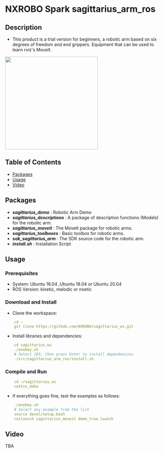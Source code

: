 # NXROBO Spark sagittarius_arm_ros


## Description
- This product is a trial version for beginners, a robotic arm based on six degrees of freedom and end grippers. 
Equipment that can be used to learn rviz's MoveIt.

<img src="https://raw.githubusercontent.com/NXROBO/sagittarius_ws/master/src/sagittarius_arm_ros/sdk_sagittarius_arm/picture/nxrobo_sagittarius.png" width="300" >

## Table of Contents

* [Packages](#Packages)
* [Usage](#Usage)
* [Video](#Video)

## Packages

* ***sagittarius_demo*** : Robotic Arm Demo
* ***sagittarius_descriptions*** : A package of description functions (Models) for the robotic arm.
* ***sagittarius_moveit*** : The MoveIt package for robotic arms.
* ***sagittarius_toolboxes*** : Basic toolbox for robotic arms.
* ***sak_sagittarius_arm*** : The SDK source code for the robotic arm.
* ***install.sh*** : Installation Script
## Usage

### Prerequisites

* System:	Ubuntu 16.04 ,Ubuntu 18.04 or Ubuntu 20.04
* ROS Version:	kinetic, melodic or noetic

### Download and Install
* Clone the workspace:
```yaml
    cd ~
    git clone https://github.com/NXROBO/sagittarius_ws.git
```
* Install libraries and dependencies:
```yaml
    cd sagittarius_ws
    ./onekey.sh
    # Select 103, then press Enter to install dependancies
    ./src/sagittarius_arm_ros/install.sh
```
### Compile and Run
```yaml
    cd ~/sagittarius_ws
    catkin_make
```
* If everything goes fine, test the examples as follows:
```yaml
    ./onekey.sh
    # Select any example from the list
    source devel/setup.bash
    roslaunch sagittarius_moveit demo_true.launch
```

## Video
TBA